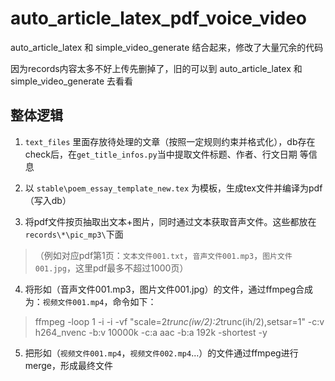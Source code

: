 # auto_article_latex_pdf_voice_video

auto_article_latex 和 simple_video_generate 结合起来，修改了大量冗余的代码

因为records内容太多不好上传先删掉了，旧的可以到 auto_article_latex 和 simple_video_generate 去看看

## 整体逻辑

1. `text_files` 里面存放待处理的文章（按照一定规则约束并格式化），db存在check后，在`get_title_infos.py`当中提取文件标题、作者、行文日期 等信息

2. 以 `stable\poem_essay_template_new.tex` 为模板，生成tex文件并编译为pdf（写入db）

3. 将pdf文件按页抽取出文本+图片，同时通过文本获取音声文件。这些都放在`records\*\pic_mp3\`下面

> （例如对应pdf第1页：`文本文件001.txt`，`音声文件001.mp3`，`图片文件001.jpg`，这里pdf最多不超过1000页）

4. 将形如（音声文件001.mp3，图片文件001.jpg）的文件，通过ffmpeg合成为：`视频文件001.mp4`，命令如下：

> ffmpeg -loop 1 -i <your-pic-file-path> -i <your-audio-file-path> -vf "scale=2*trunc(iw/2):2*trunc(ih/2),setsar=1" -c:v h264_nvenc -b:v 10000k -c:a aac -b:a 192k -shortest <your-video-file-path> -y

5. 把形如（`视频文件001.mp4`，`视频文件002.mp4`...）的文件通过ffmpeg进行merge，形成最终文件